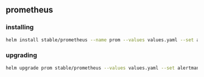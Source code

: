 ## prometheus


### installing

```bash
helm install stable/prometheus --name prom --values values.yaml --set alertmanager.ingress.hosts="{alert.prom.$DOMAIN}",server.ingress.hosts="{prom.$DOMAIN}"
```

### upgrading

```bash
helm upgrade prom stable/prometheus --values values.yaml --set alertmanager.ingress.hosts="{alert.prom.$DOMAIN}",server.ingress.hosts="{prom.$DOMAIN}"
```